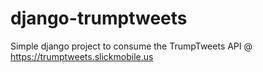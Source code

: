 django-trumptweets
================
Simple django project to consume the TrumpTweets API @ https://trumptweets.slickmobile.us
